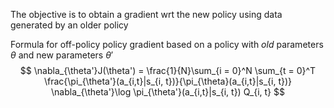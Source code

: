 The objective is to obtain a gradient wrt the new policy using data generated by an older policy

Formula for off-policy policy gradient based on a policy with *old* parameters $\theta$ and new parameters $\theta'$
$$
\nabla_{\theta'}J(\theta') = \frac{1}{N}\sum_{i = 0}^N \sum_{t = 0}^T \frac{\pi_{\theta'}(a_{i,t}|s_{i, t})}{\pi_{\theta}(a_{i,t}|s_{i, t})} \nabla_{\theta'}\log \pi_{\theta'}(a_{i,t}|s_{i, t}) Q_{i, t}
$$
